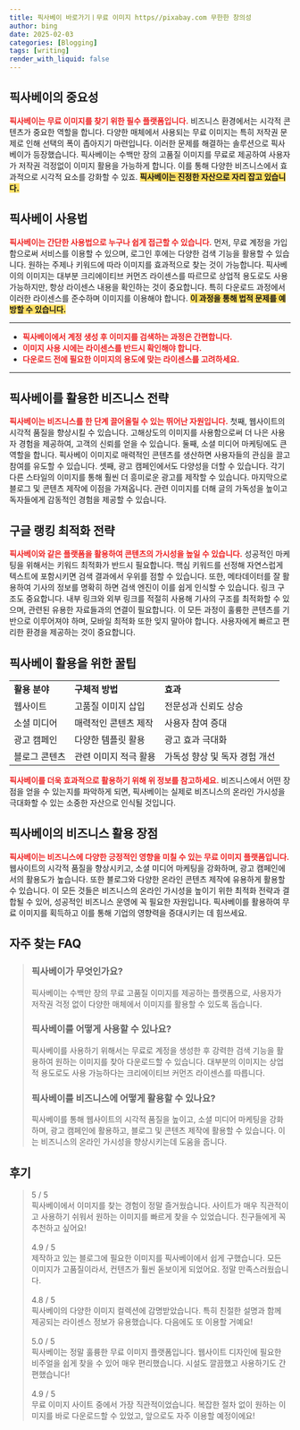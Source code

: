 ```yaml
---
title: 픽사베이 바로가기ㅣ무료 이미지 https//pixabay.com 무한한 창의성
author: bing
date: 2025-02-03
categories: [Blogging]
tags: [writing]
render_with_liquid: false
---
```



<h2 id='픽사베이_중요성'>픽사베이의 중요성</h2>

<p><b><span style="color: #ee2323;">픽사베이는 무료 이미지를 찾기 위한 필수 플랫폼입니다.</span></b> 비즈니스 환경에서는 시각적 콘텐츠가 중요한 역할을 합니다. 다양한 매체에서 사용되는 무료 이미지는 특히 저작권 문제로 인해 선택의 폭이 좁아지기 마련입니다. 이러한 문제를 해결하는 솔루션으로 픽사베이가 등장했습니다. 픽사베이는 수백만 장의 고품질 이미지를 무료로 제공하여 사용자가 저작권 걱정없이 이미지 활용을 가능하게 합니다. 이를 통해 다양한 비즈니스에서 효과적으로 시각적 요소를 강화할 수 있죠. <b><span style="background-color: #ffe066;">픽사베이는 진정한 자산으로 자리 잡고 있습니다.</span></b></p>

<h2 id='픽사베이_사용법'>픽사베이 사용법</h2>

<p><b><span style="color: #ee2323;">픽사베이는 간단한 사용법으로 누구나 쉽게 접근할 수 있습니다.</span></b> 먼저, 무료 계정을 가입함으로써 서비스를 이용할 수 있으며, 로그인 후에는 다양한 검색 기능을 활용할 수 있습니다. 원하는 주제나 키워드에 따라 이미지를 효과적으로 찾는 것이 가능합니다. 픽사베이의 이미지는 대부분 크리에이티브 커먼즈 라이센스를 따르므로 상업적 용도로도 사용 가능하지만, 항상 라이센스 내용을 확인하는 것이 중요합니다. 특히 다운로드 과정에서 이러한 라이센스를 준수하며 이미지를 이용해야 합니다. <b><span style="background-color: #ffe066;">이 과정을 통해 법적 문제를 예방할 수 있습니다.</span></b></p>

<hr />

<ul>
    <li><b><span style="color: #ee2323;">픽사베이에서 계정 생성 후 이미지를 검색하는 과정은 간편합니다.</span></b></li>
    <li><b><span style="color: #ee2323;">이미지 사용 시에는 라이센스를 반드시 확인해야 합니다.</span></b></li>
    <li><b><span style="color: #ee2323;">다운로드 전에 필요한 이미지의 용도에 맞는 라이센스를 고려하세요.</span></b></li>
</ul>

<hr />

<h2 id='비즈니스_전략'>픽사베이를 활용한 비즈니스 전략</h2>

<p><b><span style="color: #ee2323;">픽사베이는 비즈니스를 한 단계 끌어올릴 수 있는 뛰어난 자원입니다.</span></b> 첫째, 웹사이트의 시각적 품질을 향상시킬 수 있습니다. 고해상도의 이미지를 사용함으로써 더 나은 사용자 경험을 제공하여, 고객의 신뢰를 얻을 수 있습니다. 둘째, 소셜 미디어 마케팅에도 큰 역할을 합니다. 픽사베이 이미지로 매력적인 콘텐츠를 생산하면 사용자들의 관심을 끌고 참여를 유도할 수 있습니다. 셋째, 광고 캠페인에서도 다양성을 더할 수 있습니다. 각기 다른 스타일의 이미지를 통해 훨씬 더 흥미로운 광고를 제작할 수 있습니다. 마지막으로 블로그 및 콘텐츠 제작에 이점을 가져옵니다. 관련 이미지를 더해 글의 가독성을 높이고 독자들에게 감동적인 경험을 제공할 수 있습니다.</p>

<h2 id='최적화_전략'>구글 랭킹 최적화 전략</h2>

<p><b><span style="color: #ee2323;">픽사베이와 같은 플랫폼을 활용하여 콘텐츠의 가시성을 높일 수 있습니다.</span></b> 성공적인 마케팅을 위해서는 키워드 최적화가 반드시 필요합니다. 핵심 키워드를 선정해 자연스럽게 텍스트에 포함시키면 검색 결과에서 우위를 점할 수 있습니다. 또한, 메타데이터를 잘 활용하여 기사의 정보를 명확히 하면 검색 엔진이 이를 쉽게 인식할 수 있습니다. 링크 구조도 중요합니다. 내부 링크와 외부 링크를 적절히 사용해 기사의 구조를 최적화할 수 있으며, 관련된 유용한 자료들과의 연결이 필요합니다. 이 모든 과정이 훌륭한 콘텐츠를 기반으로 이루어져야 하며, 모바일 최적화 또한 잊지 말아야 합니다. 사용자에게 빠르고 편리한 환경을 제공하는 것이 중요합니다.</p>

<h2 id='비즈니스_활용_팁'>픽사베이 활용을 위한 꿀팁</h2>

<table>
    <tr>
        <td><b>활용 분야</b></td>
        <td><b>구체적 방법</b></td>
        <td><b>효과</b></td>
    </tr>
    <tr>
        <td>웹사이트</td>
        <td>고품질 이미지 삽입</td>
        <td>전문성과 신뢰도 상승</td>
    </tr>
    <tr>
        <td>소셜 미디어</td>
        <td>매력적인 콘텐츠 제작</td>
        <td>사용자 참여 증대</td>
    </tr>
    <tr>
        <td>광고 캠페인</td>
        <td>다양한 템플릿 활용</td>
        <td>광고 효과 극대화</td>
    </tr>
    <tr>
        <td>블로그 콘텐츠</td>
        <td>관련 이미지 적극 활용</td>
        <td>가독성 향상 및 독자 경험 개선</td>
    </tr>
</table>

<p><b><span style="color: #ee2323;">픽사베이를 더욱 효과적으로 활용하기 위해 위 정보를 참고하세요.</span></b> 비즈니스에서 어떤 장점을 얻을 수 있는지를 파악하게 되면, 픽사베이는 실제로 비즈니스의 온라인 가시성을 극대화할 수 있는 소중한 자산으로 인식될 것입니다.</p>

<h2 id='마무리'>픽사베이의 비즈니스 활용 장점</h2>

<p><b><span style="color: #ee2323;">픽사베이는 비즈니스에 다양한 긍정적인 영향을 미칠 수 있는 무료 이미지 플랫폼입니다.</span></b> 웹사이트의 시각적 품질을 향상시키고, 소셜 미디어 마케팅을 강화하며, 광고 캠페인에서의 활용도가 높습니다. 또한 블로그와 다양한 온라인 콘텐츠 제작에 유용하게 활용할 수 있습니다. 이 모든 것들은 비즈니스의 온라인 가시성을 높이기 위한 최적화 전략과 결합될 수 있어, 성공적인 비즈니스 운영에 꼭 필요한 자원입니다. 픽사베이를 활용하여 무료 이미지를 획득하고 이를 통해 기업의 영향력을 증대시키는 데 힘쓰세요.</p>


<h2 id='자주_찾는_FAQ'>자주 찾는 FAQ</h2>
<div itemscope="" itemtype="https://schema.org/FAQPage"> 
<blockquote> 
<div itemscope="" itemprop="mainEntity" itemtype="https://schema.org/Question"> 
<h3 itemprop="name">픽사베이가 무엇인가요?</h3> 
<div itemscope="" itemprop="acceptedAnswer" itemtype="https://schema.org/Answer"> 
<span itemprop="text"> 
<p>픽사베이는 수백만 장의 무료 고품질 이미지를 제공하는 플랫폼으로, 사용자가 저작권 걱정 없이 다양한 매체에서 이미지를 활용할 수 있도록 돕습니다.</p> 
</span> 
</div> 
</div> 

<div itemscope="" itemprop="mainEntity" itemtype="https://schema.org/Question"> 
<h3 itemprop="name">픽사베이를 어떻게 사용할 수 있나요?</h3> 
<div itemscope="" itemprop="acceptedAnswer" itemtype="https://schema.org/Answer"> 
<span itemprop="text"> 
<p>픽사베이를 사용하기 위해서는 무료로 계정을 생성한 후 강력한 검색 기능을 활용하여 원하는 이미지를 찾아 다운로드할 수 있습니다. 대부분의 이미지는 상업적 용도로도 사용 가능하다는 크리에이티브 커먼즈 라이센스를 따릅니다.</p> 
</span> 
</div> 
</div> 

<div itemscope="" itemprop="mainEntity" itemtype="https://schema.org/Question"> 
<h3 itemprop="name">픽사베이를 비즈니스에 어떻게 활용할 수 있나요?</h3> 
<div itemscope="" itemprop="acceptedAnswer" itemtype="https://schema.org/Answer"> 
<span itemprop="text"> 
<p>픽사베이를 통해 웹사이트의 시각적 품질을 높이고, 소셜 미디어 마케팅을 강화하며, 광고 캠페인에 활용하고, 블로그 및 콘텐츠 제작에 활용할 수 있습니다. 이는 비즈니스의 온라인 가시성을 향상시키는데 도움을 줍니다.</p> 
</span> 
</div> 
</div> 

</blockquote> 
</div>
<h2 id='후기'>후기</h2>
<div itemscope itemtype="https://schema.org/Product">
  <blockquote>
  <div itemprop="review" itemscope itemtype="https://schema.org/Review">
      <div itemprop="reviewRating" itemscope itemtype="https://schema.org/Rating"> <span itemprop="ratingValue">5</span> / <span itemprop="bestRating">5</span> </div>
      <span itemprop="reviewBody">픽사베이에서 이미지를 찾는 경험이 정말 즐거웠습니다. 사이트가 매우 직관적이고 사용하기 쉬워서 원하는 이미지를 빠르게 찾을 수 있었습니다. 친구들에게 꼭 추천하고 싶어요!</span>
  </div>
  <br>
  <div itemprop="review" itemscope itemtype="https://schema.org/Review">
      <div itemprop="reviewRating" itemscope itemtype="https://schema.org/Rating"> <span itemprop="ratingValue">4.9</span> / <span itemprop="bestRating">5</span> </div>
      <span itemprop="reviewBody">제작하고 있는 블로그에 필요한 이미지를 픽사베이에서 쉽게 구했습니다. 모든 이미지가 고품질이라서, 컨텐츠가 훨씬 돋보이게 되었어요. 정말 만족스러웠습니다.</span>
  </div>
  <br>
  <div itemprop="review" itemscope itemtype="https://schema.org/Review">
      <div itemprop="reviewRating" itemscope itemtype="https://schema.org/Rating"> <span itemprop="ratingValue">4.8</span> / <span itemprop="bestRating">5</span> </div>
      <span itemprop="reviewBody">픽사베이의 다양한 이미지 컬렉션에 감명받았습니다. 특히 친절한 설명과 함께 제공되는 라이센스 정보가 유용했습니다. 다음에도 또 이용할 거예요!</span>
  </div>
  <br>
  <div itemprop="review" itemscope itemtype="https://schema.org/Review">
      <div itemprop="reviewRating" itemscope itemtype="https://schema.org/Rating"> <span itemprop="ratingValue">5.0</span> / <span itemprop="bestRating">5</span> </div>
      <span itemprop="reviewBody">픽사베이는 정말 훌륭한 무료 이미지 플랫폼입니다. 웹사이트 디자인에 필요한 비주얼을 쉽게 찾을 수 있어 매우 편리했습니다. 시설도 깔끔했고 사용하기도 간편했습니다!</span>
  </div>
  <br>
  <div itemprop="review" itemscope itemtype="https://schema.org/Review">
      <div itemprop="reviewRating" itemscope itemtype="https://schema.org/Rating"> <span itemprop="ratingValue">4.9</span> / <span itemprop="bestRating">5</span> </div>
      <span itemprop="reviewBody">무료 이미지 사이트 중에서 가장 직관적이었습니다. 복잡한 절차 없이 원하는 이미지를 바로 다운로드할 수 있었고, 앞으로도 자주 이용할 예정이에요!</span>
  </div>
  </blockquote>
</div>
